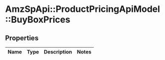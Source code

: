 # AmzSpApi::ProductPricingApiModel::BuyBoxPrices

## Properties
Name | Type | Description | Notes
------------ | ------------- | ------------- | -------------

